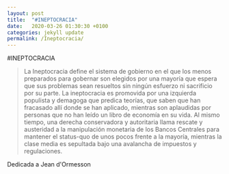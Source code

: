 ```yaml
---
layout: post
title:  "#INEPTOCRACIA"
date:   2020-03-26 01:30:30 +0100
categories: jekyll update
permalink: /Ineptocracia/
---
```


#INEPTOCRACIA

>La Ineptocracia define el sistema de gobierno en el que los menos preparados para gobernar son elegidos por una mayoría que espera que sus problemas sean resueltos sin ningún esfuerzo ni sacrificio por su parte. La ineptocracia es promovida por una izquierda populista y demagoga que predica teorías, que saben que han fracasado allí donde se han aplicado, mientras son aplaudidas por personas que no han leído un libro de economía en su vida. Al mismo tiempo, una derecha conservadora y autoritaria llama rescate y austeridad a la manipulación monetaria de los Bancos Centrales para mantener el status-quo de unos pocos frente a la mayoría, mientras la clase media es sepultada bajo una avalancha de impuestos y regulaciones.


Dedicada a Jean d'Ormesson
